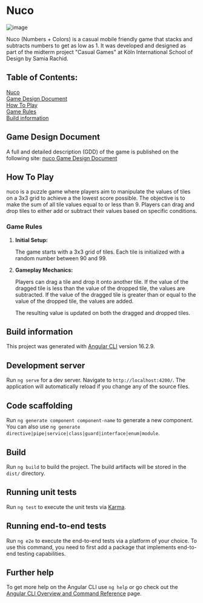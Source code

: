 # Nuco <br>

![image](https://github.com/user-attachments/assets/98c5b75c-c56b-436a-94a8-0970e1acad99)



Nuco (Numbers + Colors) is a casual mobile friendly game that stacks and subtracts numbers to get as low as 1.
It was developed and designed as part of the midterm project "Casual Games" at Köln International School of Design by Samia Rachid.

## Table of Contents:
[Nuco](#Nuco)<br>
[Game Design Document](#Game-design-document)<br> 
[How To Play](#How-to-play)<br>
[Game Rules](#Game-rules)<br>
[Build information](#Build-information)

## Game Design Document
A full and detailed description (GDD) of the game is published on the following site: [nuco Game Design Document](https://woolly-calf-705.notion.site/nuco-11ecb3271f528081b18cfce9caded762)

## How To Play

nuco is a puzzle game where players aim to manipulate the values of tiles on a 3x3 grid to achieve a the  lowest score possible. The objective is to make the sum of all tile values equal to or less than 9. Players can drag and drop tiles to either add or subtract their values based on specific conditions.
### Game Rules

1. **Initial Setup:**
    
    The game starts with a 3x3 grid of tiles. Each tile is initialized with a random number between 90 and 99.
    
2. **Gameplay Mechanics:**
    
    Players can drag a tile and drop it onto another tile. If the value of the dragged tile is less than the value of the dropped tile, the values are subtracted. If the value of the dragged tile is greater than or equal to the value of the dropped tile, the values are added.
    
    The resulting value is updated on both the dragged and dropped tiles.

## Build information

This project was generated with [Angular CLI](https://github.com/angular/angular-cli) version 16.2.9.

## Development server

Run `ng serve` for a dev server. Navigate to `http://localhost:4200/`. The application will automatically reload if you change any of the source files.

## Code scaffolding

Run `ng generate component component-name` to generate a new component. You can also use `ng generate directive|pipe|service|class|guard|interface|enum|module`.

## Build

Run `ng build` to build the project. The build artifacts will be stored in the `dist/` directory.

## Running unit tests

Run `ng test` to execute the unit tests via [Karma](https://karma-runner.github.io).

## Running end-to-end tests

Run `ng e2e` to execute the end-to-end tests via a platform of your choice. To use this command, you need to first add a package that implements end-to-end testing capabilities.

## Further help

To get more help on the Angular CLI use `ng help` or go check out the [Angular CLI Overview and Command Reference](https://angular.io/cli) page.
